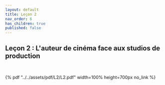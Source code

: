 ```yaml
---
layout: default
title: Leçon 2
nav_order: 6
has_children: true
published: false
---
```


## Leçon 2 : L'auteur de cinéma face aux studios de production 

<br>

{% pdf "../../assets/pdf/L2/L2.pdf" width=100% height=700px no_link %}